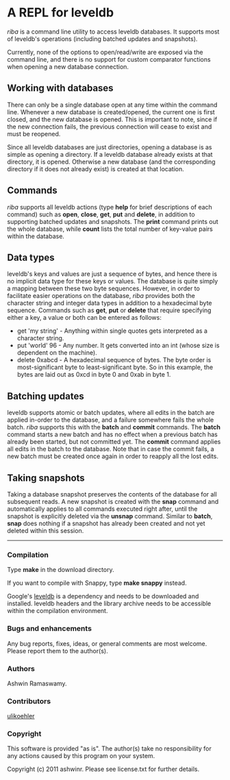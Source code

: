 # A REPL for leveldb
_riba_ is a command line utility to access leveldb databases. It supports most of leveldb's  operations (including batched updates and snapshots).

Currently, none of the options to open/read/write are exposed via the command line, and there is no support for custom comparator functions when opening a new database connection.

## Working with databases
There can only be a single database open at any time within the command line. Whenever a new database is created/opened, the current one is first closed, and the new database is opened. This is important to note, since if the new connection fails, the previous connection will cease to exist and must be reopened.

Since all leveldb databases are just directories, opening a database is as simple as opening a directory. If a leveldb database already exists at that directory, it is opened. Otherwise a new database (and the corresponding directory if it does not already exist) is created at that location.

## Commands
_riba_ supports all leveldb actions (type **help** for brief descriptions of each command) such as **open**, **close**, **get**, **put** and **delete**, in addition to supporting batched updates and snapshots. The **print** command prints out the whole database, while **count** lists the total number of key-value pairs within the database.

## Data types
leveldb's keys and values are just a sequence of bytes, and hence there is no implicit data type for these keys or values. The database is quite simply a mapping between these two byte sequences. However, in order to facilitate easier operations on the database, _riba_ provides both the character string and integer data types in addition to a hexadecimal byte sequence. Commands such as **get**, **put** or **delete** that require specifying either a key, a value or both can be entered as follows:

* get 'my string' - Anything within single quotes gets interpreted as a character string.
* put 'world' 96 - Any number. It gets converted into an int (whose size is dependent on the machine).
* delete 0xabcd - A hexadecimal sequence of bytes. The byte order is most-significant byte to least-significant byte. So in this example, the bytes are laid out as 0xcd in byte 0 and 0xab in byte 1.

## Batching updates
leveldb supports atomic or batch updates, where all edits in the batch are applied in-order to the database, and a failure somewhere fails the whole batch. _riba_ supports this with the **batch** and **commit** commands. The **batch** command starts a new batch and has no effect when a previous batch has already been started, but not committed yet. The **commit** command applies all edits in the batch to the database. Note that in case the commit fails, a new batch must be created once again in order to reapply all the lost edits.

## Taking snapshots
Taking a database snapshot preserves the contents of the database for all subsequent reads. A new snapshot is created with the **snap** command and automatically applies to all commands executed right after, until the snapshot is explicitly deleted via the **unsnap** command. Similar to **batch**, **snap** does nothing if a snapshot has already been created and not yet deleted within this session.

---

### Compilation
Type **make** in the download directory.

If you want to compile with Snappy, type **make snappy** instead.

Google's [leveldb](http://code.google.com/p/leveldb/) is a dependency and needs to be downloaded and installed. leveldb headers and the library archive needs to be accessible within the compilation environment.

### Bugs and enhancements
Any bug reports, fixes, ideas, or general comments are most welcome. Please report them to the author(s).

### Authors
Ashwin Ramaswamy.

### Contributors
[ulikoehler](https://github.com/ulikoehler)

### Copyright
This software is provided "as is". The author(s) take no responsibility for any actions caused by this program on your system.

Copyright (c) 2011 ashwinr. Please see license.txt for further details.
